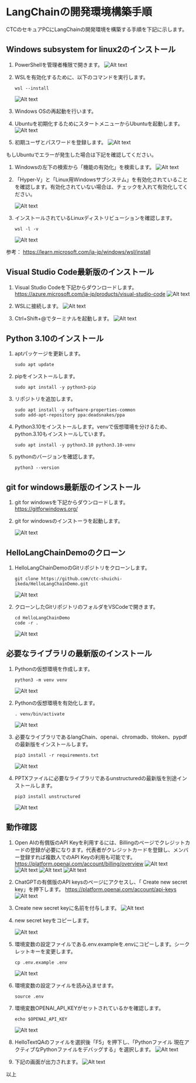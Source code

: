 

# LangChainの開発環境構築手順
CTCのセキュアPCにLangChainの開発環境を構築する手順を下記に示します。

## Windows subsystem for linux2のインストール
1. PowerShellを管理者権限で開きます。
    ![Alt text](image.png)

1. WSLを有効化するために、以下のコマンドを実行します。
    ```
    wsl --install
    ```
    ![Alt text](image-1.png)

1. Windows OSの再起動を行います。

1. Ubuntuを初期化するためにスタートメニューからUbuntuを起動します。
    ![Alt text](image-5.png)

1. 初期ユーザとパスワードを登録します。
    ![Alt text](image-6.png)

もしUbuntuでエラーが発生した場合は下記を確認してください。

1. Windowsの左下の検索から「機能の有効化」を検索します。
    ![Alt text](image-3.png)

1. 「Hyper-V」と「Linux用Windowsサブシステム」を有効化されていることを確認します。有効化されていない場合は、チェックを入れて有効化してください。

    ![Alt text](image-4.png)

1. インストールされているLinuxディストリビューションを確認します。
    ```
    wsl -l -v
    ```
    ![Alt text](image-2.png)

参考：
https://learn.microsoft.com/ja-jp/windows/wsl/install


## Visual Studio Code最新版のインストール
1. Visual Studio Codeを下記からダウンロードします。
    https://azure.microsoft.com/ja-jp/products/visual-studio-code
    ![Alt text](image-8.png)

1. WSLに接続します。
    ![Alt text](image-9.png)

1. Ctrl+Shift+@でターミナルを起動します。
    ![Alt text](image-10.png)


## Python 3.10のインストール
1. aptパッケージを更新します。
    ```
    sudo apt update
    ```

1. pipをインストールします。
    ```
    sudo apt install -y python3-pip
    ```

1. リポジトリを追加します。
    ```
    sudo apt install -y software-properties-common
    sudo add-apt-repository ppa:deadsnakes/ppa
    ```

1. Python3.10をインストールします。venvで仮想環境を分けるため、python.3.10もインストールしています。
    ```
    sudo apt install -y python3.10 python3.10-venv
    ```

1. pythonのバージョンを確認します。
    ```
    python3 --version
    ```

## git for windows最新版のインストール
1. git for windowsを下記からダウンロードします。
    https://gitforwindows.org/

1. git for windowsのインストーラを起動します。

    ![Alt text](image-7.png)


## HelloLangChainDemoのクローン
1. HelloLangChainDemoのGitリポジトリをクローンします。
    ```
    git clone https://github.com/ctc-shuichi-ikeda/HelloLangChainDemo.git
    ```
    ![Alt text](image-21.png)

1. クローンしたGitリポジトリのフォルダをVSCodeで開きます。
    ```
    cd HelloLangChainDemo
    code -r .
    ```
    ![Alt text](image-32.png)

## 必要なライブラリの最新版のインストール
1. Pythonの仮想環境を作成します。
    ```
    python3 -m venv venv
    ```
    ![Alt text](image-24.png)

1. Pythonの仮想環境を有効化します。
    ```
    . venv/bin/activate
    ```
    ![Alt text](image-13.png)
    
1. 必要なライブラリであるlangChain、openai、chromadb、titoken、pypdfの最新版をインストールします。
    ```
    pip3 install -r requirements.txt
    ```
    ![Alt text](image-22.png)

1. PPTXファイルに必要なライブラリであるunstructuredの最新版を別途インストールします。
    ```
    pip3 install unstructured
    ```
    ![Alt text](image-33.png)

## 動作確認
1. Open AIの有償版のAPI Keyを利用するには、Billingのページでクレジットカードの登録が必要になります。代表者がクレジットカードを登録し、メンバー登録すれば複数人でのAPI Keyの利用も可能です。
    https://platform.openai.com/account/billing/overview
    ![Alt text](image-29.png)
    ![Alt text](image-30.png)
    ![Alt text](image-31.png)
    ![Alt text](image-26.png)

1. ChatGPTの有償版のAPI keysのページにアクセスし、「
Create new secret key」を押下します。
    https://platform.openai.com/account/api-keys
    ![Alt text](image-16.png)

1. Create new secret keyに名前を付与します。
    ![Alt text](image-17.png)

1. new secret keyをコピーします。

    ![Alt text](image-18.png)

1. 環境変数の設定ファイルである.env.exampleを.envにコピーします。シークレットキーを変更します。
    ```
    cp .env.example .env
    ```
    ![Alt text](image-34.png)

1. 環境変数の設定ファイルを読み込ませます。
    ```
    source .env
    ```

1. 環境変数OPENAI_API_KEYがセットされているかを確認します。
    ```
    echo $OPENAI_API_KEY
    ```
    ![Alt text](image-35.png)

1. HelloTextQAのファイルを選択後「F5」を押下し、「Pythonファイル 現在アクティブなPythonファイルをデバッグする」を選択します。
    ![Alt text](image-36.png)

1. 下記の画面が出力されます。
    ![Alt text](image-37.png)

以上
